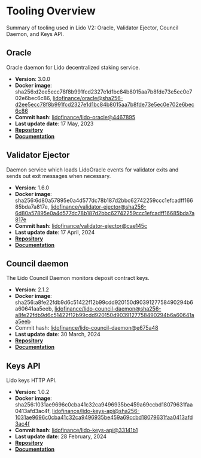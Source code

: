 # Tooling Overview

Summary of tooling used in Lido V2: Oracle, Validator Ejector, Council Daemon, and Keys API.

## Oracle

Oracle daemon for Lido decentralized staking service.

- **Version**: 3.0.0
- **Docker image**: sha256:d2ee5ecc78f8b991fcd2327e1d1bc84b8015aa7b8fde73e5ec0e702e6bec6c86, [lidofinance/oracle@sha256-d2ee5ecc78f8b991fcd2327e1d1bc84b8015aa7b8fde73e5ec0e702e6bec6c86](https://hub.docker.com/layers/lidofinance/oracle/3.0.0/images/sha256-d2ee5ecc78f8b991fcd2327e1d1bc84b8015aa7b8fde73e5ec0e702e6bec6c86?context=explore)
- **Commit hash**: [lidofinance/lido-oracle@4467895](https://github.com/lidofinance/lido-oracle/tree/44678954915b8291c949904c63de5e4e4983b427)
- **Last update date**: 17 May, 2023
- [**Repository**](https://github.com/lidofinance/lido-oracle/tree/3.0.0)
- [**Documentation**](/guías/oracle-operator-manual)

## Validator Ejector

Daemon service which loads LidoOracle events for validator exits and sends out exit messages when necessary.

- **Version**: 1.6.0
- **Docker image**: sha256:6d80a57895e0a4d577dc78b187d2bbc62742259ccc1efcadff16685bda7a817e, [lidofinance/validator-ejector@sha256-6d80a57895e0a4d577dc78b187d2bbc62742259ccc1efcadff16685bda7a817e](https://hub.docker.com/layers/lidofinance/validator-ejector/1.6.0/images/sha256-6d80a57895e0a4d577dc78b187d2bbc62742259ccc1efcadff16685bda7a817e)
- **Commit hash**: [lidofinance/validator-ejector@cae145c](https://github.com/lidofinance/validator-ejector/commit/cae145cde6e0c41726335dcbb761395fd54c26de)
- **Last update date**: 17 April, 2024
- [**Repository**](https://github.com/lidofinance/validator-ejector/tree/1.6.0#readme)
- [**Documentation**](/guías/validator-ejector-guide)

## Council daemon

The Lido Council Daemon monitors deposit contract keys.

- **Version**: 2.1.2
- **Docker image**: sha256:a8fe22fdb9d6c51422f12b99cdd920150d9039127758490294b6a60641aa5eeb, [lidofinance/lido-council-daemon@sha256-a8fe22fdb9d6c51422f12b99cdd920150d9039127758490294b6a60641aa5eeb](https://hub.docker.com/layers/lidofinance/lido-council-daemon/2.1.2/images/sha256-a8fe22fdb9d6c51422f12b99cdd920150d9039127758490294b6a60641aa5eeb)
- Commit hash: [lidofinance/lido-council-daemon@e675a48](https://github.com/lidofinance/lido-council-daemon/commit/e675a4856502b9f67e606f0c5f07d712288d5945)
- **Last update date**: 30 March, 2024
- [**Repository**](https://github.com/lidofinance/lido-council-daemon/tree/2.1.2)
- [**Documentation**](/guías/deposit-security-manual)

## Keys API

Lido keys HTTP API.

- **Version**: 1.0.2
- **Docker image**: sha256:1031ae9696c0cba41c32ca9496935be459a69ccbd18079631faa0413afd3ac4f, [lidofinance/lido-keys-api@sha256-1031ae9696c0cba41c32ca9496935be459a69ccbd18079631faa0413afd3ac4f](https://hub.docker.com/layers/lidofinance/lido-keys-api/1.0.2/images/sha256-1031ae9696c0cba41c32ca9496935be459a69ccbd18079631faa0413afd3ac4f)
- **Commit hash**: [lidofinance/lido-keys-api@33141b1](https://github.com/lidofinance/lido-keys-api/commit/33141b195563769151f3d1054acdf785d92db381)
- **Last update date**: 28 February, 2024
- [**Repository**](https://github.com/lidofinance/lido-keys-api/tree/1.0.2)
- [**Documentation**](/guías/kapi-guide)
